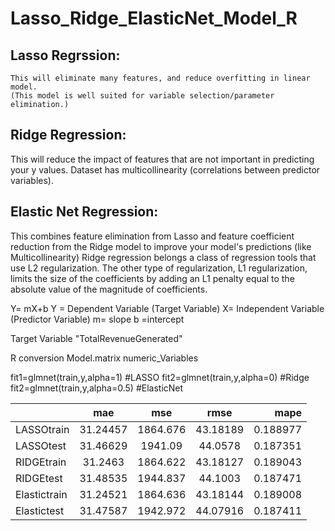 # Lasso_Ridge_ElasticNet_Model_R

## Lasso Regrssion: 
    
    This will eliminate many features, and reduce overfitting in linear model. 
    (This model is well suited for variable selection/parameter elimination.)
## Ridge Regression:
This will reduce the impact of features that are not important in predicting your y values. Dataset has multicollinearity (correlations between predictor variables).
## Elastic Net Regression:
This combines feature elimination from Lasso and feature coefficient reduction from the Ridge model to improve your model's predictions (like Multicollinearity)
Ridge regression belongs a class of regression tools that use L2 regularization. The other type of regularization, L1 regularization, limits the size of the coefficients by adding an L1 penalty equal to the absolute value of the magnitude of coefficients. 

Y= mX+b
Y = Dependent Variable (Target Variable)
X= Independent Variable (Predictor Variable)
m= slope 
b =intercept

Target Variable "TotalRevenueGenerated"

R conversion
Model.matrix
numeric_Variables

fit1=glmnet(train,y,alpha=1)  #LASSO
fit2=glmnet(train,y,alpha=0)  #Ridge
fit2=glmnet(train,y,alpha=0.5)  #ElasticNet


| 	          |   mae	 |   mse	|    rmse |	  mape   |
|-------------|:--------:|:--------:|:-------:|---------:|
|LASSOtrain   |	31.24457 |	1864.676| 43.18189|	0.188977 |
|LASSOtest    |	31.46629 |	1941.09	| 44.0578 |	0.187351 |
|RIDGEtrain   |	31.2463	 | 1864.622	| 43.18127|	0.189043 |
|RIDGEtest    |	31.48535 |	1944.837| 44.1003 |0.187471  |
|Elastictrain |	31.24521 |	1864.636| 43.18144|0.189008  |
|Elastictest  |	31.47587 |	1942.972| 44.07916|	0.187411 |
